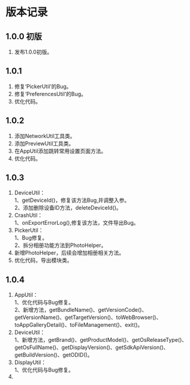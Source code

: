 # 版本记录

## 1.0.0 初版
1. 发布1.0.0初版。

## 1.0.1
1. 修复‘PickerUtil’的Bug。
2. 修复‘PreferencesUtil’的Bug。
3. 优化代码。

## 1.0.2
1. 添加NetworkUtil工具类。
2. 添加PreviewUtil工具类。
3. 在AppUtil添加跳转常用设置页面方法。
4. 优化代码。

## 1.0.3
1. DeviceUtil：   
    1、getDeviceId()，修复该方法Bug,并调整入参。   
    2、添加删除设备ID方法，deleteDeviceId()。 
2. CrashUtil：   
    1、onExportErrorLog(),修复该方法，文件导出Bug。
3. PickerUtil：   
    1、Bug修复。  
    2、拆分相册功能方法到PhotoHelper。  
4. 新增PhotoHelper，后续会增加相册相关方法。  
5. 优化代码，导出模块类。

## 1.0.4
1. AppUtil：   
   1、优化代码与Bug修复。      
   2、新增方法，getBundleName()、getVersionCode()、getVersionName()、getTargetVersion()、toWebBrowser()、toAppGalleryDetail()、toFileManagement()、exit()。    
2. DeviceUtil：      
   1、新增方法，getBrand()、getProductModel()、getOsReleaseType()、getOsFullName()、getDisplayVersion()、getSdkApiVersion()、getBuildVersion()、getODID()。     
3. DisplayUtil：    
   1、优化代码与Bug修复。   
4. 
